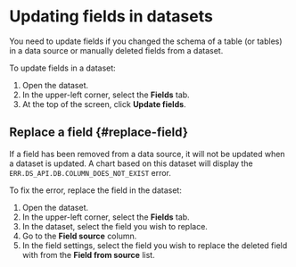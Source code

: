 # Updating fields in datasets

You need to update fields if you changed the schema of a table (or tables) in a data source or manually deleted fields from a dataset.

To update fields in a dataset:
1. Open the dataset.
1. In the upper-left corner, select the **Fields** tab.
1. At the top of the screen, click **Update fields**.

## Replace a field {#replace-field}

If a field has been removed from a data source, it will not be updated when a dataset is updated. A chart based on this dataset will display the `ERR.DS_API.DB.COLUMN_DOES_NOT_EXIST` error.

To fix the error, replace the field in the dataset:
1. Open the dataset.
1. In the upper-left corner, select the **Fields** tab.
1. In the dataset, select the field you wish to replace.
1. Go to the **Field source** column.
1. In the field settings, select the field you wish to replace the deleted field with from the **Field from source** list.
